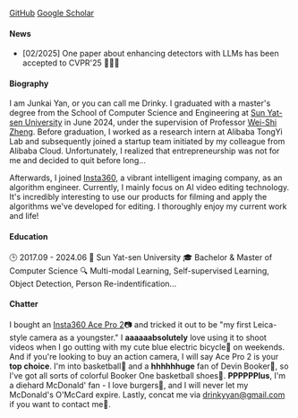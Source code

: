 
[GitHub](https://github.com/yanjk3)
[Google Scholar](https://scholar.google.com.hk/citations?user=QMm29SwAAAAJ&hl=en)


#### News

* [02/2025] One paper about enhancing detectors with LLMs has been accepted to CVPR'25 🎉🎉🎉


#### Biography

I am Junkai Yan, or you can call me Drinky. I graduated with a master's degree from the School of Computer Science and Engineering at [Sun Yat-sen University](https://www.sysu.edu.cn/) in June 2024, under the supervision of Professor [Wei-Shi Zheng](https://scholar.google.com/citations?user=AwqDDGoAAAAJ&hl=en&oi=ao). Before graduation, I worked as a research intern at Alibaba TongYi Lab and subsequently joined a startup team initiated by my colleague from Alibaba Cloud. Unfortunately, I realized that entrepreneurship was not for me and decided to quit before long... 

Afterwards, I joined [Insta360](https://www.insta360.com/), a vibrant intelligent imaging company, as an algorithm engineer. Currently, I mainly focus on AI video editing technology. It's incredibly interesting to use our products for filming and apply the algorithms we've developed for editing. I thoroughly enjoy my current work and life!

#### Education

🕒 2017.09 - 2024.06
📍 Sun Yat-sen University
🎓 Bachelor & Master of Computer Science
🔍 Multi-modal Learning, Self-supervised Learning, Object Detection, Person Re-indentification...

#### Chatter

I bought an [Insta360 Ace Pro 2](https://www.insta360.com/product/insta360-ace-pro2)📷 and tricked it out to be "my first Leica-style camera as a youngster." I **aaaaaabsolutely** love using it to shoot videos when I go outting with my cute blue electric bicycle🛵 on weekends. And if you're looking to buy an action camera, I will say Ace Pro 2 is your **top choice**. I'm into basketball🏀 and a **hhhhhhuge** fan of Devin Booker📖, so I've got all sorts of colorful Booker One basketball shoes👟. **PPPPPPlus**, I'm a diehard McDonald' fan - I love burgers🍔, and I will never let my McDonald's O'McCard expire. Lastly, concat me via [drinkyyan@gmail.com](mailto:drinkyyan@gmail.com) if you want to contact me🤣.

